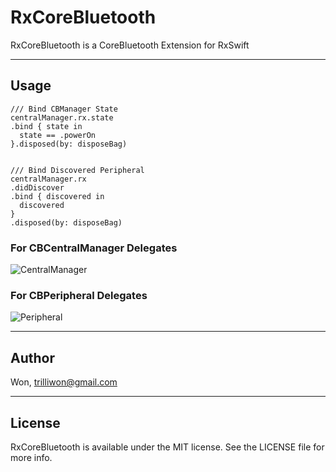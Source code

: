 # RxCoreBluetooth

RxCoreBluetooth is a CoreBluetooth Extension for RxSwift

---

## Usage

```
/// Bind CBManager State
centralManager.rx.state
.bind { state in
  state == .powerOn
}.disposed(by: disposeBag)


/// Bind Discovered Peripheral
centralManager.rx
.didDiscover
.bind { discovered in
  discovered
}
.disposed(by: disposeBag)

```

### For CBCentralManager Delegates
![CentralManager](https://github.com/trilliwon/RxCoreBluetooth/blob/master/images/central.png?raw=true)

### For CBPeripheral Delegates
![Peripheral](https://github.com/trilliwon/RxCoreBluetooth/blob/master/images/peripheral.png?raw=true)

---

## Author

Won, trilliwon@gmail.com

---

## License

RxCoreBluetooth is available under the MIT license. See the LICENSE file for more info.
